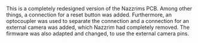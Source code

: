 This is a completely redesigned version of the Nazzrims PCB.
Among other things, a connection for a reset button was added.
Furthermore, an optocoupler was used to separate the connection and a connection for an external camera was added, which Nazzrim had completely removed.
The firmware was also adapted and changed, to use the external camera pins.

